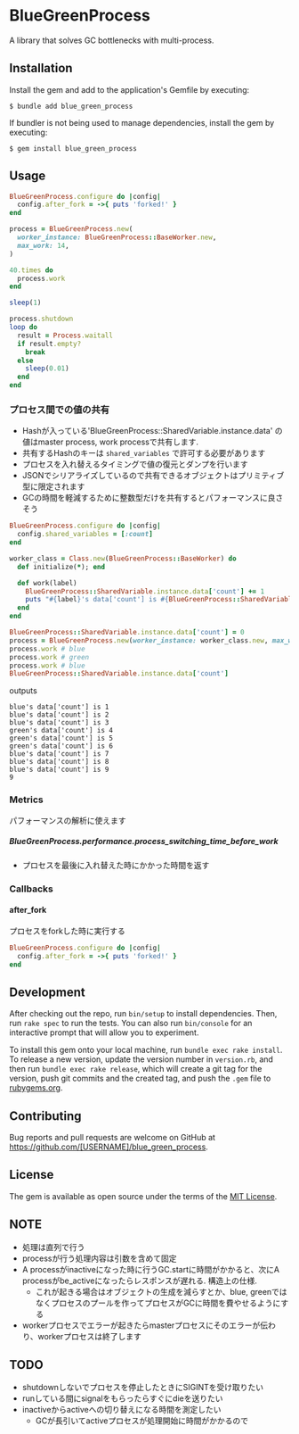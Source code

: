 # BlueGreenProcess

A library that solves GC bottlenecks with multi-process.

## Installation

Install the gem and add to the application's Gemfile by executing:

    $ bundle add blue_green_process

If bundler is not being used to manage dependencies, install the gem by executing:

    $ gem install blue_green_process

## Usage

```ruby
BlueGreenProcess.configure do |config|
  config.after_fork = ->{ puts 'forked!' }
end

process = BlueGreenProcess.new(
  worker_instance: BlueGreenProcess::BaseWorker.new,
  max_work: 14,
)

40.times do
  process.work
end

sleep(1)

process.shutdown
loop do
  result = Process.waitall
  if result.empty?
    break
  else
    sleep(0.01)
  end
end
```

### プロセス間での値の共有
* Hashが入っている'BlueGreenProcess::SharedVariable.instance.data' の値はmaster process, work processで共有します.
* 共有するHashのキーは `shared_variables` で許可する必要があります
* プロセスを入れ替えるタイミングで値の復元とダンプを行います
* JSONでシリアライズしているので共有できるオブジェクトはプリミティブ型に限定されます
* GCの時間を軽減するために整数型だけを共有するとパフォーマンスに良さそう

```ruby
BlueGreenProcess.configure do |config|
  config.shared_variables = [:count]
end

worker_class = Class.new(BlueGreenProcess::BaseWorker) do
  def initialize(*); end

  def work(label)
    BlueGreenProcess::SharedVariable.instance.data['count'] += 1
    puts "#{label}'s data['count'] is #{BlueGreenProcess::SharedVariable.instance.data['count']}"
  end
end

BlueGreenProcess::SharedVariable.instance.data['count'] = 0
process = BlueGreenProcess.new(worker_instance: worker_class.new, max_work: 3)
process.work # blue
process.work # green
process.work # blue
BlueGreenProcess::SharedVariable.instance.data['count']
```

outputs

```
blue's data['count'] is 1
blue's data['count'] is 2
blue's data['count'] is 3
green's data['count'] is 4
green's data['count'] is 5
green's data['count'] is 6
blue's data['count'] is 7
blue's data['count'] is 8
blue's data['count'] is 9
9
```

### Metrics
パフォーマンスの解析に使えます

##### BlueGreenProcess.performance.process_switching_time_before_work
* プロセスを最後に入れ替えた時にかかった時間を返す

### Callbacks
#### after_fork

プロセスをforkした時に実行する

```ruby
BlueGreenProcess.configure do |config|
  config.after_fork = ->{ puts 'forked!' }
end
```

## Development

After checking out the repo, run `bin/setup` to install dependencies. Then, run `rake spec` to run the tests. You can also run `bin/console` for an interactive prompt that will allow you to experiment.

To install this gem onto your local machine, run `bundle exec rake install`. To release a new version, update the version number in `version.rb`, and then run `bundle exec rake release`, which will create a git tag for the version, push git commits and the created tag, and push the `.gem` file to [rubygems.org](https://rubygems.org).

## Contributing

Bug reports and pull requests are welcome on GitHub at https://github.com/[USERNAME]/blue_green_process.

## License

The gem is available as open source under the terms of the [MIT License](https://opensource.org/licenses/MIT).

## NOTE
* 処理は直列で行う
* processが行う処理内容は引数を含めて固定
* A processがinactiveになった時に行うGC.startに時間がかかると、次にA processがbe_activeになったらレスポンスが遅れる. 構造上の仕様.
  * これが起きる場合はオブジェクトの生成を減らすとか、blue, greenではなくプロセスのプールを作ってプロセスがGCに時間を費やせるようにする
* workerプロセスでエラーが起きたらmasterプロセスにそのエラーが伝わり、workerプロセスは終了します

## TODO
* shutdownしないでプロセスを停止したときにSIGINTを受け取りたい
* runしている間にsignalをもらったらすぐにdieを送りたい
* inactiveからactiveへの切り替えになる時間を測定したい
  * GCが長引いてactiveプロセスが処理開始に時間がかかるので
